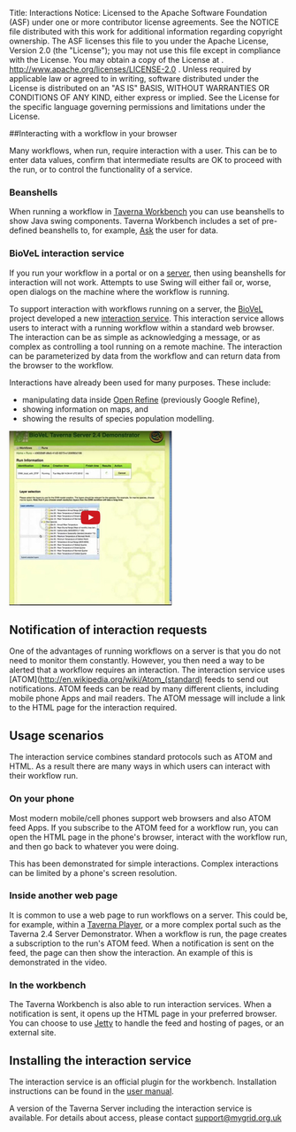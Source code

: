 Title:     Interactions
Notice:    Licensed to the Apache Software Foundation (ASF) under one
           or more contributor license agreements.  See the NOTICE file
           distributed with this work for additional information
           regarding copyright ownership.  The ASF licenses this file
           to you under the Apache License, Version 2.0 (the
           "License"); you may not use this file except in compliance
           with the License.  You may obtain a copy of the License at
           .
             http://www.apache.org/licenses/LICENSE-2.0
           .
           Unless required by applicable law or agreed to in writing,
           software distributed under the License is distributed on an
           "AS IS" BASIS, WITHOUT WARRANTIES OR CONDITIONS OF ANY
           KIND, either express or implied.  See the License for the
           specific language governing permissions and limitations
           under the License.

##Interacting with a workflow in your browser

Many workflows, when run, require interaction with a user.
This can be to enter data values, confirm that intermediate results are OK to proceed with the
   run, or to control the functionality of a service.

### Beanshells
When running a workflow in [Taverna Workbench](/download/workbench) you can use beanshells
   to show Java swing components. Taverna Workbench includes a set of pre-defined beanshells to,
   for example, [Ask](http://dev.mygrid.org.uk/wiki/display/taverna/Ask) the user for data.


### BioVeL interaction service
If you run your workflow in a portal or on a [server](/download/server), then using beanshells
   for interaction will not work. Attempts to use Swing will either fail or, worse,
   open dialogs on the machine where the workflow is running.

To support interaction with workflows running on a server, the [BioVeL](http://www.biovel.eu)
   project developed a new
   [interaction service](http://dev.mygrid.org.uk/wiki/display/taverna/Interaction+service).
This interaction service allows users to interact with a running workflow within a standard web
   browser.
The interaction can be as simple as acknowledging a message,
   or as complex as controlling a tool running on a remote machine.
The interaction can be parameterized by data from the workflow and can return data from the
   browser to the workflow.

Interactions have already been used for many purposes. These include:

 - manipulating data inside [Open Refine](http://openrefine.org/) (previously Google Refine),
 - showing information on maps, and
 - showing the results of species population modelling.

[![BioVeL Video](BioVeL.jpg)](http://www.youtube.com/embed/S9X6E4PdFcM?start=60)


## Notification of interaction requests

One of the advantages of running workflows on a server is that you do not need to monitor them
   constantly.
However, you then need a way to be alerted that a workflow requires an interaction.
The interaction service uses [ATOM](http://en.wikipedia.org/wiki/Atom_(standard) feeds to send
   out notifications.
ATOM feeds can be read by many different clients, including mobile phone Apps and mail readers.
The ATOM message will include a link to the HTML page for the interaction required.

## Usage scenarios

The interaction service combines standard protocols such as ATOM and HTML.
As a result there are many ways in which users can interact with their workflow run.

### On your phone

Most modern mobile/cell phones support web browsers and also ATOM feed Apps.
If you subscribe to the ATOM feed for a workflow run,
   you can open the HTML page in the phone's browser, interact with the workflow run,
   and then go back to whatever you were doing.

This has been demonstrated for simple interactions. Complex interactions can be limited by a
  phone's screen resolution.</p>

### Inside another web page

It is common to use a web page to run workflows on a server.
This could be, for example, within a
   [Taverna Player](/documentation/taverna-player),
   or a more complex portal such as the Taverna 2.4 Server Demonstrator.
When a workflow is run, the page creates a subscription to the run's ATOM feed.
When a notification is sent on the feed, the page can then show the interaction.
An example of this is demonstrated in the video.

### In the workbench

The Taverna Workbench is also able to run interaction services.
When a notification is sent, it opens up the HTML page in your preferred browser.
You can choose to use <a title="Jetty" href="http://www.eclipse.org/jetty/">Jetty</a> to handle the feed and hosting of pages, or an external site.</p>

<h2>Installing the interaction service</h2>
<p>The interaction service is an official plugin for the workbench. Installation instructions can be found in the <a href="http://dev.mygrid.org.uk/wiki/display/taverna/Finding+plugins">user manual</a>.</p>
<p>A version of the Taverna Server including the interaction service is available. For details about access, please contact <a href="mailto:support@mygrid.org.uk">support@mygrid.org.uk</a></p>
